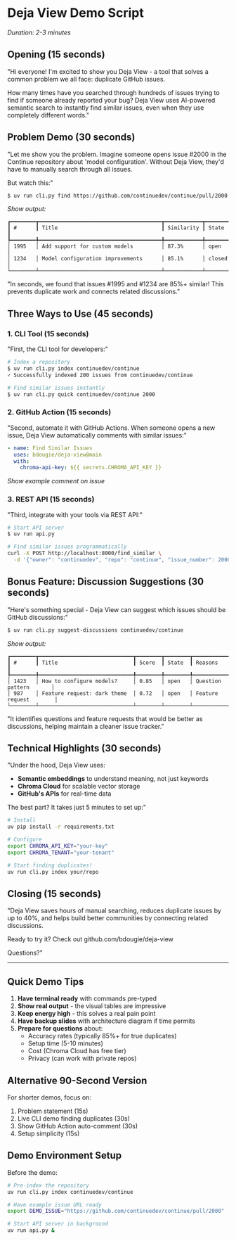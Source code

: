 # Deja View Demo Script

*Duration: 2-3 minutes*

## Opening (15 seconds)

"Hi everyone! I'm excited to show you Deja View - a tool that solves a common problem we all face: duplicate GitHub issues. 

How many times have you searched through hundreds of issues trying to find if someone already reported your bug? Deja View uses AI-powered semantic search to instantly find similar issues, even when they use completely different words."

## Problem Demo (30 seconds)

"Let me show you the problem. Imagine someone opens issue #2000 in the Continue repository about 'model configuration'. Without Deja View, they'd have to manually search through all issues.

But watch this:"

```bash
$ uv run cli.py find https://github.com/continuedev/continue/pull/2000
```

*Show output:*
```
┏━━━━━━━━┳━━━━━━━━━━━━━━━━━━━━━━━━━━━━━━━━━━━━━━━┳━━━━━━━━━━━━┳━━━━━━━━┓
┃ #      ┃ Title                                 ┃ Similarity ┃ State  ┃
┡━━━━━━━━╇━━━━━━━━━━━━━━━━━━━━━━━━━━━━━━━━━━━━━━━╇━━━━━━━━━━━━╇━━━━━━━━┩
│ 1995   │ Add support for custom models         │ 87.3%      │ open   │
│ 1234   │ Model configuration improvements      │ 85.1%      │ closed │
└────────┴───────────────────────────────────────┴────────────┴────────┘
```

"In seconds, we found that issues #1995 and #1234 are 85%+ similar! This prevents duplicate work and connects related discussions."

## Three Ways to Use (45 seconds)

### 1. CLI Tool (15 seconds)

"First, the CLI tool for developers:"

```bash
# Index a repository
$ uv run cli.py index continuedev/continue
✓ Successfully indexed 200 issues from continuedev/continue

# Find similar issues instantly
$ uv run cli.py quick continuedev/continue 2000
```

### 2. GitHub Action (15 seconds)

"Second, automate it with GitHub Actions. When someone opens a new issue, Deja View automatically comments with similar issues:"

```yaml
- name: Find Similar Issues
  uses: bdougie/deja-view@main
  with:
    chroma-api-key: ${{ secrets.CHROMA_API_KEY }}
```

*Show example comment on issue*

### 3. REST API (15 seconds)

"Third, integrate with your tools via REST API:"

```bash
# Start API server
$ uv run api.py

# Find similar issues programmatically
curl -X POST http://localhost:8000/find_similar \
  -d '{"owner": "continuedev", "repo": "continue", "issue_number": 2000}'
```

## Bonus Feature: Discussion Suggestions (30 seconds)

"Here's something special - Deja View can suggest which issues should be GitHub discussions:"

```bash
$ uv run cli.py suggest-discussions continuedev/continue
```

*Show output:*
```
┏━━━━━━━━┳━━━━━━━━━━━━━━━━━━━━━━━━━━━━━━┳━━━━━━━━┳━━━━━━━━┳━━━━━━━━━━━━━━━━━━━━━━━━┓
┃ #      ┃ Title                        ┃ Score  ┃ State  ┃ Reasons                ┃
┡━━━━━━━━╇━━━━━━━━━━━━━━━━━━━━━━━━━━━━━━╇━━━━━━━━╇━━━━━━━━╇━━━━━━━━━━━━━━━━━━━━━━━━┩
│ 1423   │ How to configure models?     │ 0.85   │ open   │ Question pattern       │
│ 987    │ Feature request: dark theme  │ 0.72   │ open   │ Feature request        │
└────────┴──────────────────────────────┴────────┴────────┴────────────────────────┘
```

"It identifies questions and feature requests that would be better as discussions, helping maintain a cleaner issue tracker."

## Technical Highlights (30 seconds)

"Under the hood, Deja View uses:
- **Semantic embeddings** to understand meaning, not just keywords
- **Chroma Cloud** for scalable vector storage
- **GitHub's APIs** for real-time data

The best part? It takes just 5 minutes to set up:"

```bash
# Install
uv pip install -r requirements.txt

# Configure
export CHROMA_API_KEY="your-key"
export CHROMA_TENANT="your-tenant"

# Start finding duplicates!
uv run cli.py index your/repo
```

## Closing (15 seconds)

"Deja View saves hours of manual searching, reduces duplicate issues by up to 40%, and helps build better communities by connecting related discussions.

Ready to try it? Check out github.com/bdougie/deja-view

Questions?"

---

## Quick Demo Tips

1. **Have terminal ready** with commands pre-typed
2. **Show real output** - the visual tables are impressive
3. **Keep energy high** - this solves a real pain point
4. **Have backup slides** with architecture diagram if time permits
5. **Prepare for questions** about:
   - Accuracy rates (typically 85%+ for true duplicates)
   - Setup time (5-10 minutes)
   - Cost (Chroma Cloud has free tier)
   - Privacy (can work with private repos)

## Alternative 90-Second Version

For shorter demos, focus on:
1. Problem statement (15s)
2. Live CLI demo finding duplicates (30s)
3. Show GitHub Action auto-comment (30s)
4. Setup simplicity (15s)

## Demo Environment Setup

Before the demo:
```bash
# Pre-index the repository
uv run cli.py index continuedev/continue

# Have example issue URL ready
export DEMO_ISSUE="https://github.com/continuedev/continue/pull/2000"

# Start API server in background
uv run api.py &
```